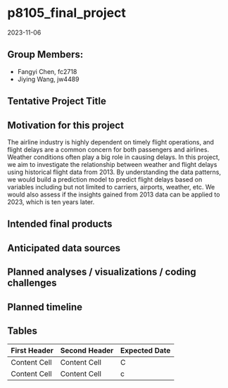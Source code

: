 p8105_final_project
================
2023-11-06

## Group Members:

- Fangyi Chen, fc2718
- Jiying Wang, jw4489

## Tentative Project Title

## Motivation for this project

The airline industry is highly dependent on timely flight operations,
and flight delays are a common concern for both passengers and airlines.
Weather conditions often play a big role in causing delays. In this
project, we aim to investigate the relationship between weather and
flight delays using historical flight data from 2013. By understanding
the data patterns, we would build a prediction model to predict flight
delays based on variables including but not limited to carriers,
airports, weather, etc. We would also assess if the insights gained from
2013 data can be applied to 2023, which is ten years later.

## Intended final products

## Anticipated data sources

## Planned analyses / visualizations / coding challenges

## Planned timeline

## Tables

| First Header | Second Header | Expected Date |
|--------------|---------------|---------------|
| Content Cell | Content Cell  | C             |
| Content Cell | Content Cell  | c             |
